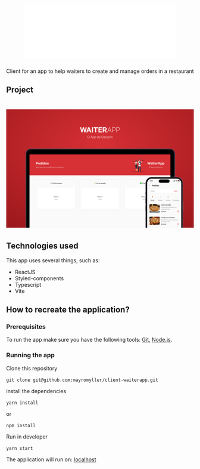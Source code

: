<h1 align="center">
  <img src="./src/assets/images/logo.png" />
</h1>

<p align="center">
  Client for an app to help waiters to create and manage orders in a restaurant
</p>

## Project

<h1 align="center">
  <img alt="" title="" src="./src/assets/images/hero.png" />
</h1>

## Technologies used

This app uses several things, such as:

- ReactJS
- Styled-components
- Typescript
- Vite

## How to recreate the application?

### Prerequisites

To run the app make sure you have the following tools: [Git](https://git-scm.com), [Node.js](https://nodejs.org/en/).

### Running the app

Clone this repository

```
git clone git@github.com:mayromyller/client-waiterapp.git
```

install the dependencies

```
yarn install
```

or

```
npm install
```

Run in developer

```
yarn start
```

The application will run on: [localhost](http://localhost:5173/)
